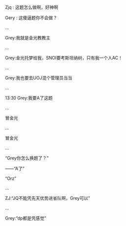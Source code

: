 Zjq : 这题怎么做啊，好神啊

Gery : 这傻逼题你不会做？


...


Grey:我就是金光教教主

...

Grey:金光托梦给我，SNOI要考斯坦纳树，只有我一个人AC！

...

Grey:我也要去UOJ混个管理员当当

...

13:30 Grey:我要A了这题

...

冒金光

...

冒金光

...

“Grey你怎么换题了？”

——“A了”

“Orz”

...

ZJ:“JQ不能凭先天优势进省队啊，Grey可以”

...

Grey:“dp都是凭感觉”
